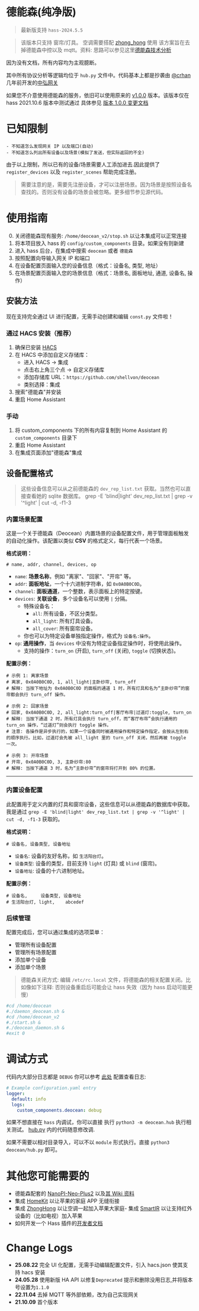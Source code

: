 # 德能森(纯净版)

> 最新版支持 `hass-2024.5.5`

> 该版本只支持 窗帘/灯具。 空调需要搭配 [zhong_hong](https://www.home-assistant.io/integrations/zhong_hong/) 使用
> 该方案旨在去掉德能森中控以及 mqtt。资料: 思路可以参见这里[德能森技术分析](https://docs.qq.com/doc/DQmNHdnFpVlF3UWVZ)

因为没有文档，所有内容均为主观臆断。

其中所有协议分析等逻辑均位于 `hub.py` 文件中。代码基本上都是抄袭由 [@crhan](https://github.com/crhan) 几年前开发的[中弘网关](https://github.com/crhan/ZhongHongHVAC/tree/master/zhong_hong_hvac)

如果您不介意使用德能森的服务，依旧可以使用原来的 [v1.0.0](https://github.com/shellvon/deocean/tree/v1.0.0) 版本。该版本仅在 hass 2021.10.6 版本中测试通过 具体参见 [版本 1.0.0 变更文档](https://github.com/shellvon/deocean/releases/tag/v1.0.0)

# 已知限制

    - 不知道怎么发现网关 IP 以及端口(自动)
    - 不知道怎么列出所有设备以及场景(模拟了发送，但实际返回的不全)

由于以上限制，所以已有的设备/场景需要人工添加进去.因此提供了 `register_devices` 以及 `register_scenes` 帮助完成注册。

> 需要注意的是，需要先注册设备，才可以注册场景。因为场景是按照设备名查找的。否则没有设备的场景会被忽略。更多细节参见源代码。

# 使用指南

0. 关闭德能森现有服务: `/home/deocean_v2/stop.sh` 以让本集成可以正常连接
1. 将本项目放入 hass 的 `config/custom_components` 目录。如果没有则新建
2. 进入 hass 后台，在集成中搜索 `deocean` 或者 `德能森`
3. 按照配置向导输入网关 IP 和端口
4. 在设备配置页面输入您的设备信息（格式：设备名, 类型, 地址）
5. 在场景配置页面输入您的场景信息（格式：场景名, 面板地址, 通道, 设备名, 操作）

## 安装方法

现在支持完全通过 UI 进行配置，无需手动创建和编辑 `const.py` 文件啦！

### 通过 HACS 安装（推荐）

1. 确保已安装 [HACS](https://hacs.xyz/)
2. 在 HACS 中添加自定义存储库：
   - 进入 HACS → 集成
   - 点击右上角三个点 → 自定义存储库
   - 添加存储库 URL：`https://github.com/shellvon/deocean`
   - 类别选择：集成
3. 搜索"德能森"并安装
4. 重启 Home Assistant

### 手动

1. 将 custom_components 下的所有内容复制到 Home Assistant 的 `custom_components` 目录下
2. 重启 Home Assistant
3. 在集成页面添加"德能森"集成

## 设备配置格式

> 这些设备信息可以从之前德能森的 `dev_rep_list.txt` 获取。当然也可以直接查看她的 sqlite 数据库。
> grep -E 'blind|light' dev_rep_list.txt | grep -v '^light' | cut -d, -f1-3

### 内置场景配置

这是一个关于德能森（Deocean）内置场景的设备配置文件，用于管理面板触发的自动化操作。该配置以类似 **CSV** 的格式定义，每行代表一个场景。

**格式说明：**

```
# name, addr, channel, devices, op
```

- `name`: **场景名称**，例如 "离家"、"回家"、"开帘" 等。
- `addr`: **面板地址**，一个十六进制字符串，如 `0x0A0B0C0D`。
- `channel`: **面板通道**，一个整数，表示面板上的特定按键。
- `devices`: **关联设备**，多个设备名可以使用 `|` 分隔。
  - 特殊设备名：
    - `all`: 所有设备，不区分类型。
    - `all_light`: 所有灯具设备。
    - `all_cover`: 所有窗帘设备。
  - 你也可以为特定设备单独指定操作，格式为 `设备名:操作`。
- `op`: **通用操作**，当 `devices` 中没有为特定设备指定操作时，将使用此操作。
  - 支持的操作：`turn_on` (开启), `turn_off` (关闭), `toggle` (切换状态)。

**配置示例：**

```
# 示例 1: 离家场景
# 离家, 0x0A0B0C0D, 1, all_light|主卧纱帘, turn_off
# 解释: 当按下地址为 0x0A0B0C0D 的面板的通道 1 时，所有灯具和名为“主卧纱帘”的窗帘都会执行 turn_off 操作。

# 示例 2: 回家场景
# 回家, 0x0A0B0C0D, 2, all_light:turn_off|客厅布帘|过道灯:toggle, turn_on
# 解释: 当按下通道 2 时，所有灯具会执行 turn_off，而“客厅布帘”会执行通用的 turn_on 操作，“过道灯”则会执行 toggle 操作。
# 注意: 各操作是异步执行的，如果一个设备同时被通用操作和特定操作指定，会按从左到右的顺序执行。比如，过道灯会先被 all_light 里的 turn_off 关闭，然后再被 toggle 一次。

# 示例 3: 开帘场景
# 开帘, 0x0A0B0C0D, 3, 主卧纱帘:80
# 解释: 当按下通道 3 时，名为“主卧纱帘”的窗帘将打开到 80% 的位置。
```

---

### 内置设备配置

此配置用于定义内置的灯具和窗帘设备，这些信息可以从德能森的数据库中获取。我是通过 `grep -E 'blind|light' dev_rep_list.txt | grep -v '^light' | cut -d, -f1-3` 获取的。

**格式说明：**

```
# 设备名, 设备类型, 设备地址
```

- `设备名`: 设备的友好名称，如 `生活阳台灯`。
- `设备类型`: 设备的类型，目前支持 `light` (灯具) 或 `blind` (窗帘)。
- `设备地址`: 设备的十六进制地址。

**配置示例：**

```
# 设备名,     设备类型, 设备地址
# 生活阳台灯, light,    abcedef
```

### 后续管理

配置完成后，您可以通过集成的选项菜单：

- 管理所有设备配置
- 管理所有场景配置
- 添加单个设备
- 添加单个场景

> 德能森关闭方式: 编辑 `/etc/rc.local` 文件，将德能森的相关配置关闭。比如像如下注释: 否则设备重启后可能会让 hass 失效（因为 hass 启动可能更慢）

```bash
#cd /home/deocean
#./daemon_deocean.sh &
#cd /home/deocean_v2
#./start.sh &
#./deocean_daemon.sh &
#exit 0
```

# 调试方式

代码内大部分日志都是 `DEBUG` 你可以参考 [此处](https://www.home-assistant.io/integrations/logger/) 配置查看日志:

```yaml
# Example configuration.yaml entry
logger:
  default: info
  logs:
    custom_components.deocean: debug
```

如果不想直接在 `hass` 内调试，你可以直接 执行 `python3 -m deocean.hub` 执行相关测试。 [hub.py](./custom_components/deocean/hub.py) 内的代码随意修改调.

如果不需要以相对目录导入，可以不以 `module` 形式执行。直接 `python3 deocean/hub.py` 即可。

# 其他您可能需要的

- 德能森配套的 [NanoPI-Neo-Plus2](http://nanopi.io/nanopi-neo-plus2.html) 以及[其 Wiki 资料](https://wiki.friendlyelec.com/wiki/index.php/NanoPi_NEO_Plus2)
- 集成 [HomeKit](https://www.home-assistant.io/integrations/homekit/) 以让苹果的家庭 APP 无缝衔接
- 集成 [ZhongHong](https://www.home-assistant.io/integrations/zhong_hong/) 以让空调一起加入苹果大家庭- 集成 [SmartIR](https://github.com/smartHomeHub/SmartIR) 以让支持红外设备的（比如电视）加入苹果
- 如何开发一个 Hass 插件的[开发者文档](https://developers.home-assistant.io/docs/creating_component_index)

# Change Logs

- **25.08.22** 完全 UI 化配置，无需手动编辑配置文件，引入 hacs.json 使其支持 hacs 安装
- **24.05.28** 使用新版 HA API 以修复`Deprecated` 提示和删除没用日志,并将版本号设置为`1.1.0`
- **22.11.04** 去掉 MQTT 等外部依赖，改为自己实现网关
- **21.10.09** 首个版本
